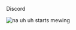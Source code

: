 Discord

![na uh uh **starts mewing**](https://discord.c99.nl/widget/theme-5/1117912133770952935.png)
